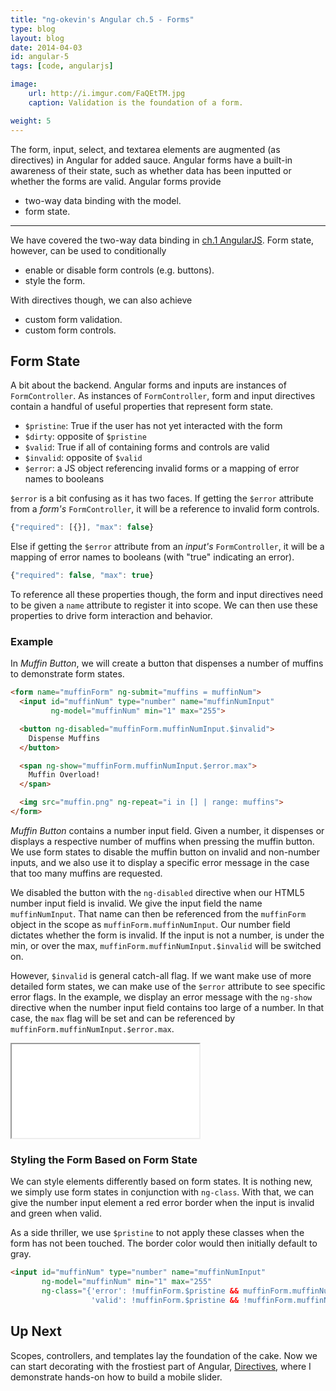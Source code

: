 ```yaml
---
title: "ng-okevin's Angular ch.5 - Forms"
type: blog
layout: blog
date: 2014-04-03
id: angular-5
tags: [code, angularjs]

image:
    url: http://i.imgur.com/FaQEtTM.jpg
    caption: Validation is the foundation of a form.

weight: 5
---
```


The form, input, select, and textarea elements are augmented (as directives) in
Angular for added sauce. Angular forms have a built-in awareness of their
state, such as whether data has been inputted or whether the forms are valid.
Angular forms provide

- two-way data binding with the model.
- form state.

---

We have covered the two-way data binding in [ch.1 AngularJS](/blog/angular-1).
Form state, however, can be used to conditionally

- enable or disable form controls (e.g. buttons).
- style the form.

With directives though, we can also achieve

- custom form validation.
- custom form controls.

## Form State

A bit about the backend. Angular forms and inputs are instances of
```FormController```. As instances of ```FormController```, form and input
directives contain a handful of useful properties that represent form state.

- ```$pristine```: True if the user has not yet interacted with the form
- ```$dirty```: opposite of ```$pristine```
- ```$valid```: True if all of containing forms and controls are valid
- ```$invalid```: opposite of ```$valid```
- ```$error```: a JS object referencing invalid forms or a mapping of error
  names to booleans

```$error``` is a bit confusing as it has two faces. If getting the ```$error```
attribute from a *form's* ```FormController```, it will be a reference to invalid
form controls.

```js
{"required": [{}], "max": false}
```

Else if getting the ```$error``` attribute from an *input's*
```FormController```, it will be a mapping of error names to booleans (with
"true" indicating an error).

```js
{"required": false, "max": true}
```

To reference all these properties though, the form and input directives need to
be given a ```name``` attribute to register it into scope. We can then use
these properties to drive form interaction and behavior.

### Example

In *Muffin Button*, we will create a button that dispenses a number of muffins
to demonstrate form states.

```html
<form name="muffinForm" ng-submit="muffins = muffinNum">
  <input id="muffinNum" type="number" name="muffinNumInput"
         ng-model="muffinNum" min="1" max="255">

  <button ng-disabled="muffinForm.muffinNumInput.$invalid">
    Dispense Muffins
  </button>

  <span ng-show="muffinForm.muffinNumInput.$error.max">
    Muffin Overload!
  </span>

  <img src="muffin.png" ng-repeat="i in [] | range: muffins">
</form>
```

*Muffin Button* contains a number input field. Given a number, it dispenses or
displays a respective number of muffins when pressing the muffin button. We use
form states to disable the muffin button on invalid and non-number inputs, and
we also use it to display a specific error message in the case that too many
muffins are requested.

We disabled the button with the ```ng-disabled``` directive when our
HTML5 number input field is invalid. We give the input field the name
```muffinNumInput```. That name can then be referenced from the
```muffinForm``` object in the scope as ```muffinForm.muffinNumInput```. Our
number field dictates whether the form is invalid. If the input is not a
number, is under the min, or over the max,
```muffinForm.muffinNumInput.$invalid``` will be switched on.

However, ```$invalid``` is general catch-all flag. If we want make use of more
detailed form states, we can make use of the ```$error``` attribute to see
specific error flags. In the example, we display an error message with the
```ng-show``` directive when the number input field contains too large of a
number. In that case, the ```max``` flag will be set and can be referenced by
```muffinForm.muffinNumInput.$error.max```.

<iframe src="/files/ng-book/examples/muffinbutton/index.html"></iframe>

### Styling the Form Based on Form State

We can style elements differently based on form states. It is nothing new, we
simply use form states in conjunction with ```ng-class```. With that, we can
give the number input element a red error border when the input is invalid and
green when valid.

As a side thriller, we use ```$pristine``` to not apply these classes when the
form has not been touched. The border color would then initially default to
gray.

```html
<input id="muffinNum" type="number" name="muffinNumInput"
       ng-model="muffinNum" min="1" max="255"
       ng-class="{'error': !muffinForm.$pristine && muffinForm.muffinNumInput.$invalid,
                  'valid': !muffinForm.$pristine && !muffinForm.muffinNumInput.$invalid}">
```

## Up Next

Scopes, controllers, and templates lay the foundation of the cake. Now we can
start decorating with the frostiest part of Angular,
[Directives](/blog/angularslider), where I demonstrate hands-on how to build a
mobile slider.

